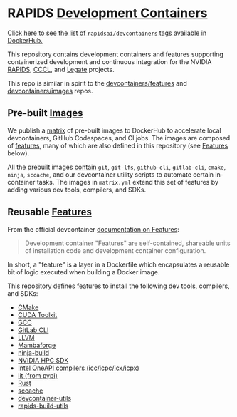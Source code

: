 # RAPIDS [Development Containers](https://containers.dev/)

[Click here to see the list of `rapidsai/devcontainers` tags available in DockerHub.](https://hub.docker.com/r/rapidsai/devcontainers/tags)

This repository contains development containers and features supporting containerized development and continuous integration for the NVIDIA [RAPIDS](https://github.com/rapidsai), [CCCL](https://github.com/nvidia/cccl), and [Legate](https://github.com/nv-legate) projects.

This repo is similar in spirit to the [devcontainers/features](https://github.com/devcontainers/features) and [devcontainers/images](https://github.com/devcontainers/images) repos.

## Pre-built [Images](https://hub.docker.com/r/rapidsai/devcontainers/tags)

We publish a [matrix](matrix.yml) of pre-built images to DockerHub to accelerate local devcontainers, GitHub Codespaces, and CI jobs. The images are composed of [features](https://containers.dev/implementors/features/), many of which are also defined in this repository (see [Features](#features) below).

All the prebuilt images [contain](image/.devcontainer/devcontainer.json#L12-L33) `git`, `git-lfs`, `github-cli`, `gitlab-cli`, `cmake`, `ninja`, `sccache`, and our devcontainer utility scripts to automate certain in-container tasks. The images in `matrix.yml` extend this set of features by adding various dev tools, compilers, and SDKs.

## Reusable [Features](features/src/)

From the official devcontainer [documentation on Features](https://containers.dev/implementors/features/):
> Development container "Features" are self-contained, shareable units of installation code and development container configuration.

In short, a "feature" is a layer in a Dockerfile which encapsulates a reusable bit of logic executed when building a Docker image.

This repository defines features to install the following dev tools, compilers, and SDKs:

* [CMake](features/src/cmake/)
* [CUDA Toolkit](features/src/cuda/)
* [GCC](features/src/gcc/)
* [GitLab CLI](features/src/gitlab-cli/)
* [LLVM](features/src/llvm/)
* [Mambaforge](features/src/mambaforge/)
* [ninja-build](features/src/ninja/)
* [NVIDIA HPC SDK](features/src/nvhpc/)
* [Intel OneAPI compilers (icc/icpc/icx/icpx)](features/src/oneapi/)
* [lit (from pypi)](features/src/python-lit/)
* [Rust](features/src/rust/)
* [sccache](features/src/sccache/)
* [devcontainer-utils](features/src/utils/)
* [rapids-build-utils](features/src/rapids-build-utils/)
